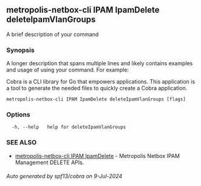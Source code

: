 ## metropolis-netbox-cli IPAM IpamDelete deleteIpamVlanGroups

A brief description of your command

### Synopsis

A longer description that spans multiple lines and likely contains examples
and usage of using your command. For example:

Cobra is a CLI library for Go that empowers applications.
This application is a tool to generate the needed files
to quickly create a Cobra application.

```
metropolis-netbox-cli IPAM IpamDelete deleteIpamVlanGroups [flags]
```

### Options

```
  -h, --help   help for deleteIpamVlanGroups
```

### SEE ALSO

* [metropolis-netbox-cli IPAM IpamDelete]()	 - Metropolis Netbox IPAM Management DELETE APIs.

###### Auto generated by spf13/cobra on 9-Jul-2024
